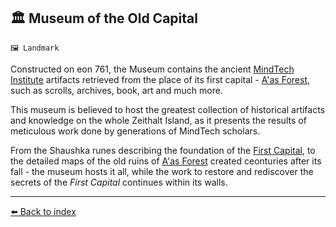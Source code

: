 ## 🏛️ Museum of the Old Capital

`🖼️ Landmark`

Constructed on eon 761, the Museum contains the ancient [MindTech Institute](/mindtech_institute.html) artifacts retrieved from the place of its first capital - [A'as Forest](/aas_forest.html), such as scrolls, archives, book, art and much more.

This museum is believed to host the greatest collection of historical artifacts and knowledge on the whole Zeithalt Island, as it presents the results of meticulous work done by generations of MindTech scholars.

From the Shaushka runes describing the foundation of the [First Capital](/first_capital.html), to the detailed maps of the old ruins of [A'as Forest](/aas_forest.html) created ceonturies after its fall - the museum hosts it all, while the work to restore and rediscover the secrets of the _First Capital_ continues within its walls.


----------
[⬅️ Back to index](/index.md#6c20_s)